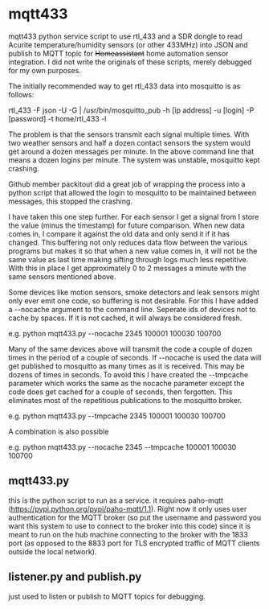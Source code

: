 # mqtt433
mqtt433 python service script to use rtl_433 and a SDR dongle to read Acurite temperature/humidity sensors (or other 433MHz) into JSON and publish to MQTT topic for ~~Homeassistant~~ home automation sensor integration. I did not write the originals of these scripts, merely debugged for my own purposes.

The initially recommended way to get rtl_433 data into mosquitto is as follows:

rtl_433 -F json -U -G | /usr/bin/mosquitto_pub -h [ip address] -u [login] -P [password] -t home/rtl_433 -l

The problem is that the sensors transmit each signal multiple times.   With two weather sensors and half a dozen contact sensors the system would get around a dozen messages per minute.   In the above command line that means a dozen logins per minute.  The system was unstable, mosquitto kept crashing.

Github member packitout did a great job of wrapping the process into a python script that allowed the login to mosquitto to be maintained between messages, this stopped the crashing.

I have taken this one step further.   For each sensor I get a signal from I store the value (minus the timestamp) for future comparison.  When new data comes in, I compare it against the old data and only send it if it has changed.   This buffering not only reduces data flow between the various programs but makes it so that when a new value comes in, it will not be the same value as last time making sifting through logs much less repetitive.  With this in place I get approximately 0 to 2 messages a minute with the same sensors mentioned above.

Some devices like motion sensors, smoke detectors and leak sensors might only ever emit one code, so buffering is not desirable.   For this I have added a --nocache argument to the command line.  Seperate ids of devices not to cache by spaces.   If it is not cached, it will always be considered fresh.

e.g.  python mqtt433.py --nocache 2345 100001 100030 100700

Many of the same devices above will transmit the code a couple of dozen times in the period of a couple of seconds.   If --nocache is used the data will get published to mosquitto as many times as it is received.   This may be dozens of times in seconds.   To avoid this I have created the --tmpcache parameter which works the same as the nocache parameter except the code does get cached for a couple of seconds, then forgotten.   This eliminates most of the repetitious publications to the mosquitto broker.

e.g.  python mqtt433.py --tmpcache 2345 100001 100030 100700

A combination is also possible

e.g.  python mqtt433.py --nocache 2345 --tmpcache 100001 100030 100700


## mqtt433.py
this is the python script to run as a service. it requires paho-mqtt (https://pypi.python.org/pypi/paho-mqtt/1.1). Right now it only uses user authentication for the MQTT broker (so put the username and password you want this system to use to connect to the broker into this code) since it is meant to run on the hub machine connecting to the broker with the 1833 port (as opposed to the 8833 port for TLS encrypted traffic of MQTT clients outside the local network).



## listener.py and publish.py
just used to listen or publish to MQTT topics for debugging.
